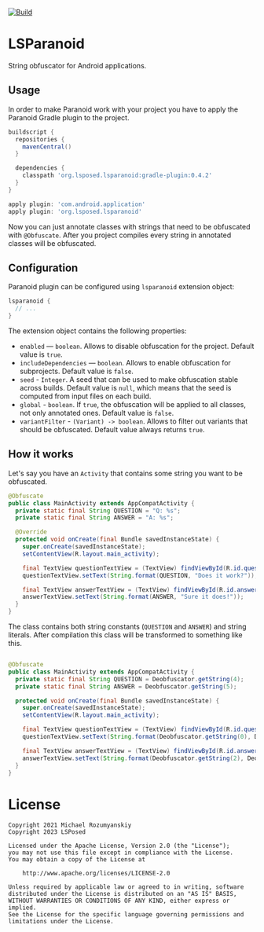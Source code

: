 [![Build](https://github.com/LSPosed/LSParanoid/actions/workflows/build.yml/badge.svg)](https://github.com/LSPosed/LSParanoid/actions/workflows/build.yml)

LSParanoid
========

String obfuscator for Android applications.

Usage
-----
In order to make Paranoid work with your project you have to apply the Paranoid Gradle plugin
to the project.

```groovy
buildscript {
  repositories {
    mavenCentral()
  }

  dependencies {
    classpath 'org.lsposed.lsparanoid:gradle-plugin:0.4.2'
  }
}

apply plugin: 'com.android.application'
apply plugin: 'org.lsposed.lsparanoid'
```

Now you can just annotate classes with strings that need to be obfuscated with `@Obfuscate`.
After you project compiles every string in annotated classes will be obfuscated.

Configuration
-------------
Paranoid plugin can be configured using `lsparanoid` extension object:
```groovy
lsparanoid {
  // ...
}

```

The extension object contains the following properties:
- `enabled` — `boolean`. Allows to disable obfuscation for the project. Default value is `true`.
- `includeDependencies` — `boolean`. Allows to enable obfuscation for subprojects. Default value is `false`.
- `seed` - `Integer`. A seed that can be used to make obfuscation stable across builds. Default value is `null`, which means that the seed
  is computed from input files on each build.
- `global` - `boolean`. If `true`, the obfuscation will be applied to all classes, not only annotated ones. Default value is `false`.
- `variantFilter` - `(Variant) -> boolean`. Allows to filter out variants that should be obfuscated. Default value always returns `true`.

How it works
------------
Let's say you have an `Activity` that contains some string you want to be obfuscated.

```java
@Obfuscate
public class MainActivity extends AppCompatActivity {
  private static final String QUESTION = "Q: %s";
  private static final String ANSWER = "A: %s";

  @Override
  protected void onCreate(final Bundle savedInstanceState) {
    super.onCreate(savedInstanceState);
    setContentView(R.layout.main_activity);

    final TextView questionTextView = (TextView) findViewById(R.id.questionTextView);
    questionTextView.setText(String.format(QUESTION, "Does it work?"));

    final TextView answerTextView = (TextView) findViewById(R.id.answerTextView);
    answerTextView.setText(String.format(ANSWER, "Sure it does!"));
  }
}
```

The class contains both string constants (`QUESTION` and `ANSWER`) and string literals.
After compilation this class will be transformed to something like this.

```java

@Obfuscate
public class MainActivity extends AppCompatActivity {
  private static final String QUESTION = Deobfuscator.getString(4);
  private static final String ANSWER = Deobfuscator.getString(5);

  protected void onCreate(final Bundle savedInstanceState) {
    super.onCreate(savedInstanceState);
    setContentView(R.layout.main_activity);

    final TextView questionTextView = (TextView) findViewById(R.id.questionTextView);
    questionTextView.setText(String.format(Deobfuscator.getString(0), Deobfuscator.getString(1)));

    final TextView answerTextView = (TextView) findViewById(R.id.answerTextView);
    answerTextView.setText(String.format(Deobfuscator.getString(2), Deobfuscator.getString(3)));
  }
}

```

License
=======
    Copyright 2021 Michael Rozumyanskiy
    Copyright 2023 LSPosed

    Licensed under the Apache License, Version 2.0 (the "License");
    you may not use this file except in compliance with the License.
    You may obtain a copy of the License at

        http://www.apache.org/licenses/LICENSE-2.0

    Unless required by applicable law or agreed to in writing, software
    distributed under the License is distributed on an "AS IS" BASIS,
    WITHOUT WARRANTIES OR CONDITIONS OF ANY KIND, either express or implied.
    See the License for the specific language governing permissions and
    limitations under the License.
